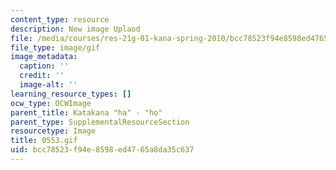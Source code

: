 ```yaml
---
content_type: resource
description: New image Uplaod
file: /media/courses/res-21g-01-kana-spring-2010/bcc78523f94e8598ed4765a8da35c637_0553.gif
file_type: image/gif
image_metadata:
  caption: ''
  credit: ''
  image-alt: ''
learning_resource_types: []
ocw_type: OCWImage
parent_title: Katakana "ha" - "ho"
parent_type: SupplementalResourceSection
resourcetype: Image
title: 0553.gif
uid: bcc78523-f94e-8598-ed47-65a8da35c637
---
```

